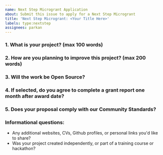 ```yaml
---
name: Next Step Microgrant Application 
about: Submit this issue to apply for a Next Step Microgrant
title: 'Next Step Microgrant: <Your Title Here>'
labels: type:nextstep
assignees: parkan
---
```


### 1. What is your project? (max 100 words)
<!-- link and description of your project built with IPFS or closely related technologies (libp2p, ipld, etc.) -->

### 2. How are you planning to improve this project? (max 200 words)
<!-- clear and concise description of the planned next step(s) or improvements for which you are seeking grant support -->

### 3. Will the work be Open Source?
<!-- MIT license for code or [CC-BY-SA 3.0](https://ipfs.io/ipfs/QmVreNvKsQmQZ83T86cWSjPu2vR3yZHGPm5jnxFuunEB9u) license for content. -->

### 4. If selected, do you agree to complete a grant report one month after award date?
<!-- We will provide an issue template wuth prompts for the results of your microgrant-funded work, as well as a description of your experience building on IPFS, including any challenges or shortcomings encountered. -->
  
### 5. Does your proposal comply with our Community Standards?
<!-- Please read the [Community Standards](https://github.com/protocol/ipfs-grants/blob/master/STANDARDS.md) and make sure your project is in compliance -->

### Informational questions:
* Any additional websites, CVs, Github profiles, or personal links you'd like to share?
* Was your project created independently, or part of a training course or hackathon?
